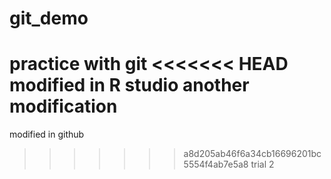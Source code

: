 # git_demo
practice with git
<<<<<<< HEAD
modified in R studio
another modification
=======
modified in github
>>>>>>> a8d205ab46f6a34cb16696201bc5554f4ab7e5a8
trial 2
